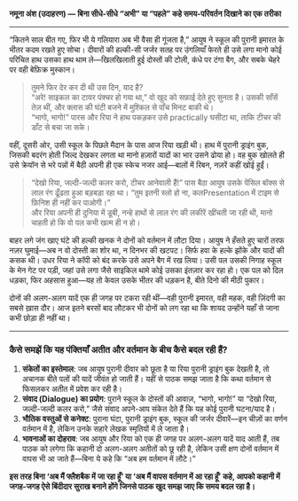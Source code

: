 **नमूना अंश (उदाहरण) — बिना सीधे-सीधे “अभी” या “पहले” कहे समय-परिवर्तन दिखाने का एक तरीका**

---

“कितने साल बीत गए, फिर भी ये गलियारा अब भी वैसा ही गूंजता है,” आयुष ने स्कूल की पुरानी इमारत के भीतर कदम रखते हुए सोचा। दीवारों की हल्की-सी जर्जर सतह पर उंगलियाँ फेरते ही उसे लगा मानो कोई परिचित हाथ उसका हाथ थाम ले—खिलखिलाती हुई दोस्तों की टोली, कंधे पर टंगा बैग, और सबके चेहरे पर वही बेफ़िक्र मुस्कान।

> तुमने फिर देर कर दी थी उस दिन, याद है?  
> “अरे! साइकल का टायर पंक्चर हो गया था,” वो खुद को सफ़ाई देते हुए सुनता है। उसकी साँसें तेज़ थीं, और क्लास की घंटी बजने में मुश्किल से पाँच मिनट बाकी थे।  
> “भागो, भागो!” पारस और रिया ने हाथ पकड़कर उसे practically घसीटा था, ताकि टीचर की डाँट से बचा जा सके।  

वहीं, दूसरी ओर, उसी स्कूल के पिछले मैदान के पास आज रिया खड़ी थी। हाथ में पुरानी ड्राइंग बुक, जिसकी बदरंग होती जिल्द देखकर लगता था मानो हज़ारों यादों का भार उसने ढोया हो। वह बुक खोलते ही उसे क्रेयॉन से भरे पन्नों में बैठी अपनी ही एक स्केच नजर आई—बालों में रिबन, नज़रें कहीं खोई हुईं।  

> “देखो रिया, जल्दी-जल्दी कलर करो, टीचर आनेवाली हैं!” पास बैठा आयुष उसके पेंसिल बॉक्स से लाल रंग ढूँढता हुआ बड़बड़ा रहा था। “तुम इतनी स्लो हो ना, कलPresentation में टाइम से फ़िनिश ही नहीं कर पाओगी।”  
> और रिया अपनी ही दुनिया में डूबी, नन्हे हाथों से लाल रंग की लकीरें खींचती जा रही थी, मानो चाहती हो कि वो पल कभी खत्म ही न हो।  

बाहर लगे जंग खाए घंटे की हल्की खनक ने दोनों को वर्तमान में लौटा दिया। आयुष ने हँसते हुए चारों तरफ नज़र घुमाई—अब न वो दोस्ती का शोर था, न दिनभर की खटपट। सिर्फ हवा के हल्के झोंके और यादों की कसक थी। उधर रिया ने कॉपी को बंद करके उसे अपने बैग में रख लिया। उसी पल उसकी निगाह स्कूल के मेन गेट पर पड़ी, जहां उसे लगा जैसे साइकिल थामे कोई उसका इंतज़ार कर रहा हो। एक पल को दिल धड़का, फिर अहसास हुआ—यह तो केवल उसके भीतर की धड़कन है, बीते दिनो की मीठी पुकार।  

दोनों की अलग-अलग यादें एक ही जगह पर टकरा रही थीं—वही पुरानी इमारत, वही महक, वही ज़िंदगी का सबसे ख़ास दौर। आज इतने बरसों बाद लौटकर भी दोनों को लग रहा था कि शायद उन्होंने यहाँ से जाना कभी छोड़ा ही नहीं था।

---

### कैसे समझें कि यह पंक्तियाँ अतीत और वर्तमान के बीच कैसे बदल रही हैं?
1. **संकेतों का इस्तेमाल**: जब आयुष पुरानी दीवार को छूता है या रिया पुरानी ड्राइंग बुक देखती है, तो अचानक बीते पलों की यादें जीवंत हो जाती हैं। यहीं से पाठक समझ जाता है कि कथा वर्तमान से फिसलकर अतीत में प्रवेश कर रही है।  
2. **संवाद (Dialogue) का प्रयोग**: पुराने स्कूल के दोस्तों की आवाज़, “भागो, भागो!” या “देखो रिया, जल्दी-जल्दी कलर करो,” जैसे संवाद अपने-आप संकेत देते हैं कि यह कोई पुरानी घटना/याद है।  
3. **भौतिक वस्तुओं से कनेक्ट**: पुराना घंटा, पुरानी ड्राइंग बुक, स्कूल की जर्जर दीवारें—इन चीज़ों का वर्णन वर्तमान में है, लेकिन उनके सहारे लेखक स्मृतियों में ले जाता है।  
4. **भावनाओं का दोहराव**: जब आयुष और रिया को एक ही जगह पर अलग-अलग यादें याद आती हैं, तब पाठक को लगेगा कि कहानी दो अलग-अलग अतीतों को छू रही है, लेकिन उसी क्षण दोनों वर्तमान में वापस भी आ जाते हैं—बिना ये कहे कि “अब हम वर्तमान में लौटे।”  

**इस तरह बिना ‘अब मैं फ्लैशबैक में जा रहा हूँ’ या ‘अब मैं वापस वर्तमान में आ रहा हूँ’ कहे, आपको कहानी में जगह-जगह ऐसे बिंदीदार सुराख बनाने होंगे जिनसे पाठक खुद समझ जाए कि समय बदल रहा है।**
